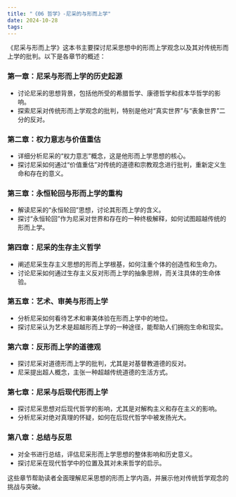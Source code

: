 ```yaml
---
title: "《06 哲学》-尼采的与形而上学"
date: 2024-10-28
tags: 
---
```

《尼采与形而上学》这本书主要探讨尼采思想中的形而上学观念以及其对传统形而上学的批判。以下是各章节的概述：

### 第一章：尼采与形而上学的历史起源
- 讨论尼采的思想背景，包括他所受的希腊哲学、康德哲学和叔本华哲学的影响。
- 探索尼采对传统形而上学观念的批判，特别是他对“真实世界”与“表象世界”二分的反对。

### 第二章：权力意志与价值重估
- 详细分析尼采的“权力意志”概念，这是他形而上学思想的核心。
- 探讨尼采如何通过“价值重估”对传统的道德和宗教观念进行批判，重新定义生命和存在的意义。

### 第三章：永恒轮回与形而上学的重构
- 解读尼采的“永恒轮回”思想，讨论其形而上学的含义。
- 探讨“永恒轮回”作为尼采对世界和存在的一种终极解释，如何试图超越传统的形而上学。

### 第四章：尼采的生存主义哲学
- 阐述尼采生存主义思想的形而上学根基，如何注重个体的创造性和生命力。
- 讨论尼采如何通过生存主义反对形而上学的抽象思辨，而关注具体的生命体验。

### 第五章：艺术、审美与形而上学
- 分析尼采如何看待艺术和审美体验在形而上学中的地位。
- 探讨尼采认为艺术是超越形而上学的一种途径，能帮助人们拥抱生命和现实。

### 第六章：反形而上学的道德观
- 探讨尼采对道德形而上学的批判，尤其是对基督教道德的反对。
- 尼采提出超人概念，主张一种超越传统道德的生活方式。

### 第七章：尼采与后现代形而上学
- 探讨尼采思想对后现代哲学的影响，尤其是对解构主义和存在主义的影响。
- 分析尼采对绝对真理的怀疑，如何在后现代哲学中被发扬光大。

### 第八章：总结与反思
- 对全书进行总结，评估尼采形而上学思想的整体影响和历史意义。
- 探讨尼采在现代哲学中的位置及其对未来哲学的启示。

这些章节帮助读者全面理解尼采思想的形而上学内涵，并展示他对传统哲学观念的挑战与突破。
